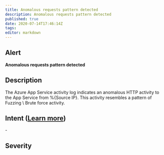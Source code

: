 ```yaml
---
title: Anomalous requests pattern detected
description: Anomalous requests pattern detected
published: true
date: 2020-07-14T17:46:14Z
tags:
editor: markdown
---
```


## Alert
**Anomalous requests pattern detected**

## Description
The Azure App Service activity log indicates an anomalous HTTP activity to the App Service from %{Source IP}. This activity resembles a pattern of Fuzzing \ Brute force activity.

## Intent ([Learn more](/public/security/alerts/intentions.md))
\-

## Severity





